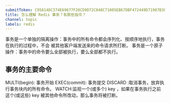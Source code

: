 ```yaml
---
submitToken: C95814DC374E69677F28CD9D72C048C71005EB67DBF472449D71987B3F1C629D
title: 怎么理解 Redis 事务？有那些指令？
channel: topic
labels: redis
---
```


事务是一个单独的隔离操作：事务中的所有命令都会序列化、按顺序地执行，事务在执行的过程中，不会 被其他客户端发送来的命令请求所打断。 事务是一个原子操作：事务中的命令要么全部被执行，要么全部都不执行。


## 事务的主要命令


MULTI(begin): 事务开始
EXEC(commit): 事务提交
DISCARD :取消事务，放弃执行事务块内的所有命令。
WATCH:监视一个(或多个) key ，如果在事务执行之前这个(或这些) key 被其他命令所改动，那么事务将被打断。